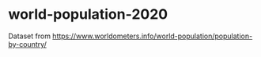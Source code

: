 # world-population-2020

Dataset from https://www.worldometers.info/world-population/population-by-country/